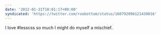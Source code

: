 ```yaml
---
date: '2012-01-21T18:01:17+00:00'
syndicated: 'https://twitter.com/roobottom/status/160792096121430016'
---
```

I love #lesscss so much I might do myself a mischief.
